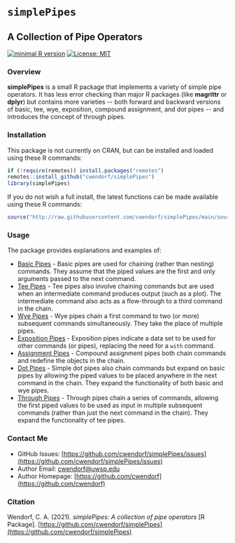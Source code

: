 
# `simplePipes` 

## A Collection of Pipe Operators

[![minimal R version](https://img.shields.io/badge/R%3E%3D-3.6.2-6666ff.svg)](https://cran.r-project.org/)
[![License: MIT](https://img.shields.io/badge/License-MIT-blue.svg)](https://opensource.org/licenses/MIT)

### Overview

**simplePipes** is a small R package that implements a variety of simple pipe operators. It has less error checking than major R packages (like **magrittr** or **dplyr**) but contains more varieties -- both forward and backward versions of basic, tee, wye, exposition, compound assignment, and dot pipes -- and introduces the concept of through pipes. 

### Installation

This package is not currently on CRAN, but can be installed and loaded using these R commands:

``` r
if (!require(remotes)) install.packages("remotes")
remotes::install_github("cwendorf/simplePipes")
library(simplePipes)
```

If you do not wish a full install, the latest functions can be made available using these R commands:

```r
source("http://raw.githubusercontent.com/cwendorf/simplePipes/main/source-simplePipes.R")
```

### Usage

The package provides explanations and examples of:

- [Basic Pipes](./docs/basicPipes.md) - Basic pipes are used for chaining (rather than nesting) commands. They assume that the piped values are the first and only arguments passed to the next command.
- [Tee Pipes](./docs/teePipes.md) - Tee pipes also involve chaining commands but are used when an intermediate command produces output (such as a plot). The intermediate command also acts as a flow-through to a third command in the chain.
- [Wye Pipes](./docs/wyePipes.md) - Wye pipes chain a first command to two (or more) subsequent commands simultaneously. They take the place of multiple pipes.
- [Exposition Pipes](./docs/expositionPipes.md) - Exposition pipes indicate a data set to be used for other commands (or pipes), replacing the need for a `with` command.
- [Assignment Pipes](./docs/assignmentPipes.md) - Compound assignment pipes both chain commands and redefine the objects in the chain.
- [Dot Pipes](./docs/dotPipes.md) - Simple dot pipes also chain commands but expand on basic pipes by allowing the piped values to be placed anywhere in the next command in the chain. They expand the functionality of both basic and wye pipes.
- [Through Pipes](./docs/throughPipes.md) - Through pipes chain a series of commands, allowing the first piped values to be used as input in multiple subsequent commands (rather than just the next command in the chain). They expand the functionality of tee pipes.

### Contact Me

- GitHub Issues: [https://github.com/cwendorf/simplePipes/issues](https://github.com/cwendorf/simplePipes/issues) 
- Author Email: [cwendorf@uwsp.edu](mailto:cwendorf@uwsp.edu)
- Author Homepage: [https://github.com/cwendorf](https://github.com/cwendorf)
 
### Citation

Wendorf, C. A. (2021). *simplePipes: A collection of pipe operators* [R Package]. [https://github.com/cwendorf/simplePipes](https://github.com/cwendorf/simplePipes)
